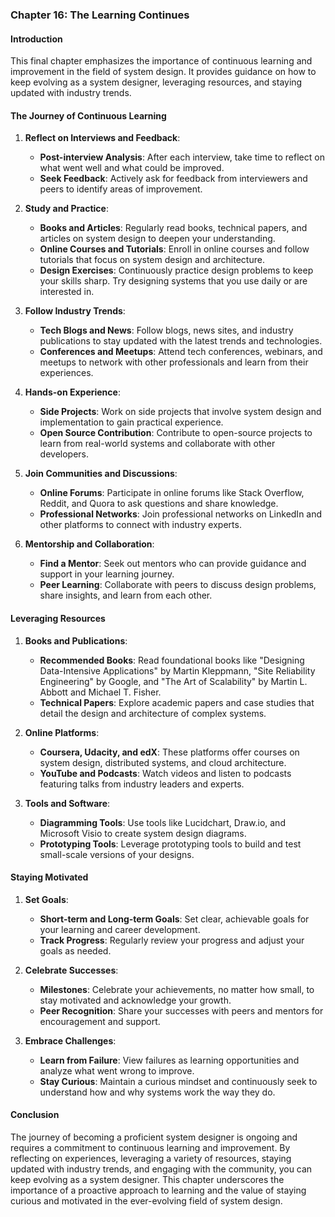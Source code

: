 ### Chapter 16: The Learning Continues

#### Introduction
This final chapter emphasizes the importance of continuous learning and improvement in the field of system design. It provides guidance on how to keep evolving as a system designer, leveraging resources, and staying updated with industry trends.

#### The Journey of Continuous Learning

1. **Reflect on Interviews and Feedback**:
   - **Post-interview Analysis**: After each interview, take time to reflect on what went well and what could be improved.
   - **Seek Feedback**: Actively ask for feedback from interviewers and peers to identify areas of improvement.

2. **Study and Practice**:
   - **Books and Articles**: Regularly read books, technical papers, and articles on system design to deepen your understanding.
   - **Online Courses and Tutorials**: Enroll in online courses and follow tutorials that focus on system design and architecture.
   - **Design Exercises**: Continuously practice design problems to keep your skills sharp. Try designing systems that you use daily or are interested in.

3. **Follow Industry Trends**:
   - **Tech Blogs and News**: Follow blogs, news sites, and industry publications to stay updated with the latest trends and technologies.
   - **Conferences and Meetups**: Attend tech conferences, webinars, and meetups to network with other professionals and learn from their experiences.

4. **Hands-on Experience**:
   - **Side Projects**: Work on side projects that involve system design and implementation to gain practical experience.
   - **Open Source Contribution**: Contribute to open-source projects to learn from real-world systems and collaborate with other developers.

5. **Join Communities and Discussions**:
   - **Online Forums**: Participate in online forums like Stack Overflow, Reddit, and Quora to ask questions and share knowledge.
   - **Professional Networks**: Join professional networks on LinkedIn and other platforms to connect with industry experts.

6. **Mentorship and Collaboration**:
   - **Find a Mentor**: Seek out mentors who can provide guidance and support in your learning journey.
   - **Peer Learning**: Collaborate with peers to discuss design problems, share insights, and learn from each other.

#### Leveraging Resources

1. **Books and Publications**:
   - **Recommended Books**: Read foundational books like "Designing Data-Intensive Applications" by Martin Kleppmann, "Site Reliability Engineering" by Google, and "The Art of Scalability" by Martin L. Abbott and Michael T. Fisher.
   - **Technical Papers**: Explore academic papers and case studies that detail the design and architecture of complex systems.

2. **Online Platforms**:
   - **Coursera, Udacity, and edX**: These platforms offer courses on system design, distributed systems, and cloud architecture.
   - **YouTube and Podcasts**: Watch videos and listen to podcasts featuring talks from industry leaders and experts.

3. **Tools and Software**:
   - **Diagramming Tools**: Use tools like Lucidchart, Draw.io, and Microsoft Visio to create system design diagrams.
   - **Prototyping Tools**: Leverage prototyping tools to build and test small-scale versions of your designs.

#### Staying Motivated

1. **Set Goals**:
   - **Short-term and Long-term Goals**: Set clear, achievable goals for your learning and career development.
   - **Track Progress**: Regularly review your progress and adjust your goals as needed.

2. **Celebrate Successes**:
   - **Milestones**: Celebrate your achievements, no matter how small, to stay motivated and acknowledge your growth.
   - **Peer Recognition**: Share your successes with peers and mentors for encouragement and support.

3. **Embrace Challenges**:
   - **Learn from Failure**: View failures as learning opportunities and analyze what went wrong to improve.
   - **Stay Curious**: Maintain a curious mindset and continuously seek to understand how and why systems work the way they do.

#### Conclusion
The journey of becoming a proficient system designer is ongoing and requires a commitment to continuous learning and improvement. By reflecting on experiences, leveraging a variety of resources, staying updated with industry trends, and engaging with the community, you can keep evolving as a system designer. This chapter underscores the importance of a proactive approach to learning and the value of staying curious and motivated in the ever-evolving field of system design.